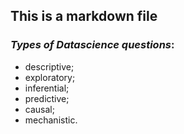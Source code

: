 ## This is a markdown file
### *Types of Datascience questions*: 
* descriptive; 
* exploratory; 
* inferential; 
* predictive; 
* causal; 
* mechanistic.
